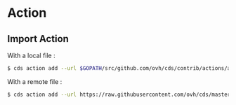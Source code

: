 # Action

## Import Action

With a local file  :

```bash
$ cds action add --url $GOPATH/src/github.com/ovh/cds/contrib/actions/actions/cds-git-clone.hcl
```

With a remote file  :

```bash
$ cds action add --url https://raw.githubusercontent.com/ovh/cds/master/contrib/actions/cds-git-clone.hcl
```
